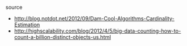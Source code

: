 source

* http://blog.notdot.net/2012/09/Dam-Cool-Algorithms-Cardinality-Estimation
* http://highscalability.com/blog/2012/4/5/big-data-counting-how-to-count-a-billion-distinct-objects-us.html
